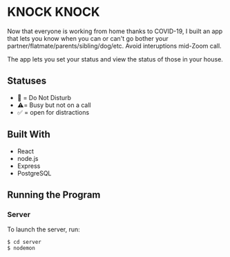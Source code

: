 # KNOCK KNOCK

Now that everyone is working from home thanks to COVID-19, I built an app that lets you know when you can or can't go bother your partner/flatmate/parents/sibling/dog/etc. Avoid interuptions mid-Zoom call.

The app lets you set your status and view the status of those in your house.

## Statuses

- 🛑 = Do Not Disturb 
- ⚠️= Busy but not on a call
- ✅ = open for distractions

## Built With
- React
- node.js
- Express
- PostgreSQL

## Running the Program

### Server

To launch the server, run:

```
$ cd server
$ nodemon
```